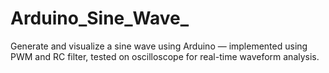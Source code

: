 # Arduino_Sine_Wave_
Generate and visualize a sine wave using Arduino — implemented using PWM and RC filter, tested on oscilloscope for real-time waveform analysis.
